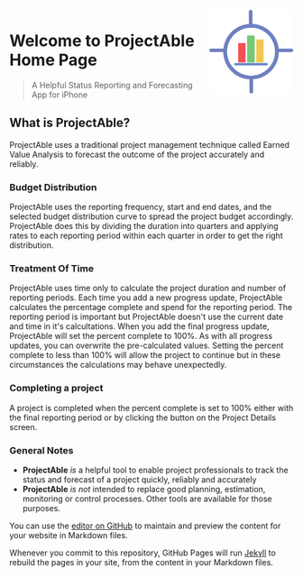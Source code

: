 <img style="float: right;" src="img/1024.png" height="150px" width="150px">

# Welcome to ProjectAble Home Page 

> A Helpful Status Reporting and Forecasting App for iPhone

## What is ProjectAble?
ProjectAble uses a traditional project management technique called Earned Value Analysis to forecast the outcome of the project accurately and reliably.

### Budget Distribution
ProjectAble uses the reporting frequency, start and end dates, and the selected budget distribution curve to spread the project budget accordingly. ProjectAble does this by dividing the duration into quarters and applying rates to each reporting period within each quarter in order to get the right distribution.

### Treatment Of Time
ProjectAble uses time only to calculate the project duration and number of reporting periods. Each time you add a new progress update, ProjectAble calculates the percentage complete and spend for the reporting period. The reporting period is important but ProjectAble doesn't use the current date and time in it's calcultations. When you add the final progress update, ProjectAble will set the percent complete to 100%. As with all progress updates, you can overwrite the pre-calculated values. Setting the percent complete to less than 100% will allow the project to continue but in these circumstances the calculations may behave unexpectedly.

### Completing a project
A project is completed when the percent complete is set to 100% either with the final reporting period or by clicking the button on the Project Details screen.
 
### General Notes
- **ProjectAble** _is_ a helpful tool to enable project professionals to track the status and forecast of a project quickly, reliably and accurately
- **ProjectAble** _is not_ intended to replace good planning,  estimation, monitoring or control processes. Other tools are available for those purposes.


You can use the [editor on GitHub](https://github.com/SnowyAlcazar/aleynmoor/edit/master/index.md) to maintain and preview the content for your website in Markdown files.

Whenever you commit to this repository, GitHub Pages will run [Jekyll](https://jekyllrb.com/) to rebuild the pages in your site, from the content in your Markdown files.


